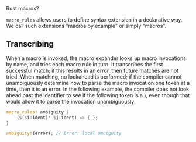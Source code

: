 Rust macros?
<!--question-->
`macro_rules` allows users to define syntax extension in a declarative way. We call such extensions "macros by example" or simply "macros".

## Transcribing

When a macro is invoked, the macro expander looks up macro invocations by name, and tries each macro rule in turn. It transcribes the first successful match; if this results in an error, then future matches are not tried. When matching, no lookahead is performed; if the compiler cannot unambiguously determine how to parse the macro invocation one token at a time, then it is an error. In the following example, the compiler does not look ahead past the identifier to see if the following token is a ), even though that would allow it to parse the invocation unambiguously:

```rust
macro_rules! ambiguity {
    ($($i:ident)* $j:ident) => { };
}

ambiguity!(error); // Error: local ambiguity
```


